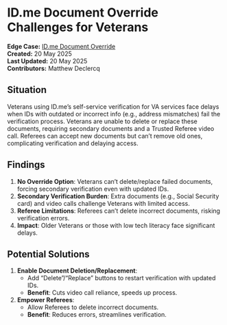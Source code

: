# ID.me Document Override Challenges for Veterans

**Edge Case:** [ID.me Document Override](https://jira.devops.va.gov/browse/SITEC-26)  
**Created:** 20 May 2025  
**Last Updated:** 20 May 2025  
**Contributors:** Matthew Declercq

## Situation

Veterans using ID.me’s self-service verification for VA services face delays when IDs with outdated or incorrect info (e.g., address mismatches) fail the verification process. Veterans are unable to delete or replace these documents, requiring secondary documents and a Trusted Referee video call. Referees can accept new documents but can’t remove old ones, complicating verification and delaying access.

## Findings

1. **No Override Option**: Veterans can’t delete/replace failed documents, forcing secondary verification even with updated IDs.  
2. **Secondary Verification Burden**: Extra documents (e.g., Social Security card) and video calls challenge Veterans with limited access.  
3. **Referee Limitations**: Referees can’t delete incorrect documents, risking verification errors.  
4. **Impact**: Older Veterans or those with low tech literacy face significant delays.

## Potential Solutions

1. **Enable Document Deletion/Replacement**:  
   * Add “Delete”/“Replace” buttons to restart verification with updated IDs.  
   * **Benefit**: Cuts video call reliance, speeds up process.  
2. **Empower Referees**:  
   * Allow Referees to delete incorrect documents.  
   * **Benefit**: Reduces errors, streamlines verification.
